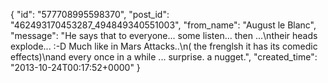  {
   "id": "577708995598370",
   "post_id": "462493170453287_494849340551003",
   "from_name": "August le Blanc",
   "message": "He says that to everyone... some listen... then ...\ntheir  heads explode... :-D  Much like in Mars Attacks..\n( the frenglsh it has its comedic effects)\nand every once in a while ... surprise. a nugget.",
   "created_time": "2013-10-24T00:17:52+0000"
 }
